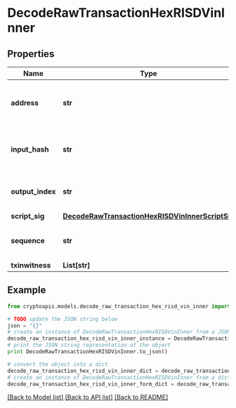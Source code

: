 # DecodeRawTransactionHexRISDVinInner


## Properties
Name | Type | Description | Notes
------------ | ------------- | ------------- | -------------
**address** | **str** | Represents the address which send/receive the amount | [optional] 
**input_hash** | **str** | Represents the transaction inputs&#39; indentifier. | [optional] 
**output_index** | **str** | Defines the output index of a transaction. | [optional] 
**script_sig** | [**DecodeRawTransactionHexRISDVinInnerScriptSig**](DecodeRawTransactionHexRISDVinInnerScriptSig.md) |  | 
**sequence** | **str** | Represents the script sequence number. | [optional] 
**txinwitness** | **List[str]** |  | [optional] 

## Example

```python
from cryptoapis.models.decode_raw_transaction_hex_risd_vin_inner import DecodeRawTransactionHexRISDVinInner

# TODO update the JSON string below
json = "{}"
# create an instance of DecodeRawTransactionHexRISDVinInner from a JSON string
decode_raw_transaction_hex_risd_vin_inner_instance = DecodeRawTransactionHexRISDVinInner.from_json(json)
# print the JSON string representation of the object
print DecodeRawTransactionHexRISDVinInner.to_json()

# convert the object into a dict
decode_raw_transaction_hex_risd_vin_inner_dict = decode_raw_transaction_hex_risd_vin_inner_instance.to_dict()
# create an instance of DecodeRawTransactionHexRISDVinInner from a dict
decode_raw_transaction_hex_risd_vin_inner_form_dict = decode_raw_transaction_hex_risd_vin_inner.from_dict(decode_raw_transaction_hex_risd_vin_inner_dict)
```
[[Back to Model list]](../README.md#documentation-for-models) [[Back to API list]](../README.md#documentation-for-api-endpoints) [[Back to README]](../README.md)


